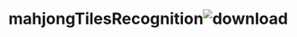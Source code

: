 # mahjongTilesRecognition![download](https://user-images.githubusercontent.com/103795204/171565631-18154fa2-8d04-4204-8191-f4d4bdc9356c.png)
